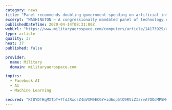 ```yaml
---
category: news
title: "Panel recommends doubling government spending on artificial intelligence (AI) and machine learning"
excerpt: "WASHINGTON – A congressionally mandated panel of technology experts has issued its first set of recommendations for the government, including doubling the amount of money spent on artificial intelligence (AI) outside the defense department and elevating a key Pentagon office to report directly to the Secretary of Defense. C4ISRnet reports."
publishedDateTime: 2020-04-14T08:31:00Z
webUrl: "https://www.militaryaerospace.com/computers/article/14173929/artificial-intelligence-ai-government-spending-machine-learning"
type: article
quality: 37
heat: 37
published: false

provider:
  name: Military
  domain: militaryaerospace.com

topics:
  - Facebook AI
  - AI
  - Machine Learning

secured: "KfUYDfHqMXTpT+7fdJRxcsZ4mVXM9ECGY+id6op5tQ9RViZIzrvA7OOdMP5M+VUC0xFv0tW2DCju9qqkxbNViftlBtuySzk+/jBYs8a+K6971hUMIZBtwDM0FdVOL/eqVfFG7fVUtk9KdpjRgaJfG3C5bPFob1xtK5uivLHyouwVBL9+/Twq95iuibHmV/H3wQSPhPnOySUPlhJ4Za8iwuP2vaedoKL4YNKQbU2PyVP6kPiEme9iHcE4uG9yKecGThhW/eDwM29CpSRCxjyWYVGK2BXO7MvTsfWlUTZj6ITBQeqVMC9oDqclkfoIU/LBtbTZUNVaV2xOWL2J2UFfPezrCi8YEPVrmRp0yxyzJif6WrNz0pRoVJ/6SsVge0IQQEJVt7tKQrM6OjhATKt9PFn+QB3Qh4oUrtp6zafVo8TNGudV/CysjrixkY9SxS+jblJvndsIkEMn22ZZ/W94mNOy9tAlqR3Y/hZoQTVHMfE=;/SEVKethoFNf68HyqY+QnQ=="
---
```


